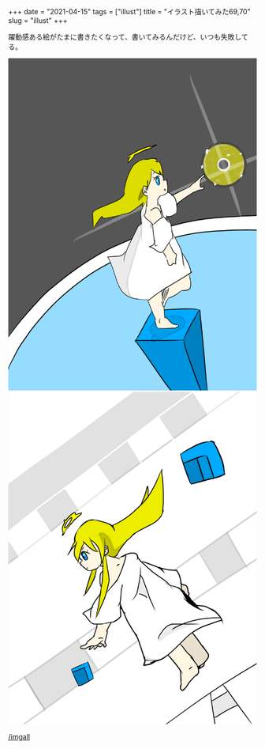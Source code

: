 +++
date = "2021-04-15"
tags = ["illust"]
title = "イラスト描いてみた69,70"
slug = "illust"
+++

躍動感ある絵がたまに書きたくなって、書いてみるんだけど、いつも失敗してる。

![](/img/yui_69.png)
![](/img/yui_70.png)

[/imgall](/imgall)


